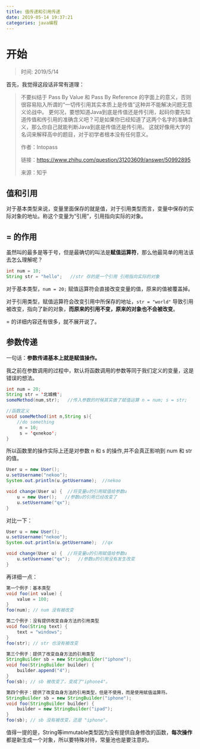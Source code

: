 ```yaml
---
title: 值传递和引用传递
date: 2019-05-14 19:37:21
categories: java编程
---
```


# 开始

> 时间: 2019/5/14

首先，我觉得这段话非常有道理：

> 不要纠结于 Pass By Value 和 Pass By Reference 的字面上的意义，否则很容易陷入所谓的“一切传引用其实本质上是传值”这种并不能解决问题无意义论战中。
> 更何况，要想知道Java到底是传值还是传引用，起码你要先知道传值和传引用的准确含义吧？可是如果你已经知道了这两个名字的准确含义，那么你自己就能判断Java到底是传值还是传引用。
> 这就好像用大学的名词来解释高中的题目，对于初学者根本没有任何意义。
>
> 作者：Intopass
>
> 链接：https://www.zhihu.com/question/31203609/answer/50992895
>
> 来源：知乎



## 值和引用

对于基本类型来说，变量里面保存的就是值，对于引用类型而言，变量中保存的实际对象的地址。称这个变量为“引用”，引用指向实际的对象。



## = 的作用

虽然叫的最多是等于号，但是最确切的叫法是**赋值运算符**，那么他最简单的用法该去怎么理解呢？

```java
int num = 10;
String str = "hello";   //str 存的是一个引用 引用指向实际的对象
```

对于基本类型，`num = 20;` 赋值运算符会直接改变变量的值，原来的值被覆盖掉。

对于引用类型，赋值运算符会改变引用中所保存的地址，`str = "world"` 导致引用被改变，指向了新的对象，**而原来的引用不变，原来的对象也不会被改变**。

= 的详细内容还有很多，就不展开说了。



## 参数传递

一句话：**参数传递基本上就是赋值操作。**

我之前在参数调用的过程中，默认将函数调用的参数等同于我们定义的变量，这是错误的想法。

```java
int num = 20;
String str = '北城槐';
someMethod(num,str);   //传入参数的时候其实做了赋值运算 n = num; s = str;

//函数定义
void someMethod(int n,String s){
    //do something
     n = 10;
     s = 'qxnekoo';
}
```

所以函数里的操作实际上还是对参数 n 和 s 的操作,并不会真正影响到 num 和 str 的值。

```java
User u = new User();
u.setUsername("nekoo");
System.out.println(u.getUsername);  //nekoo

void change(User u) {  //将变量u的引用赋值给参数u
    u = new User();   //参数u的引用已经改变了 
    u.setUsername("qx");
}
```

对比一下：

```java
User u = new User();
u.setUsername("nekoo");
System.out.println(u.getUsername);  //qx

void change(User u) {  //将变量u的引用赋值给参数u
    u.setUsername("qx");   //参数u的引用没有发生改变
}
```

再详细一点：

```java
第一个例子：基本类型
void foo(int value) {
    value = 100;
}
foo(num); // num 没有被改变

第二个例子：没有提供改变自身方法的引用类型
void foo(String text) {
    text = "windows";
}
foo(str); // str 也没有被改变

第三个例子：提供了改变自身方法的引用类型
StringBuilder sb = new StringBuilder("iphone");
void foo(StringBuilder builder) {
    builder.append("4");
}
foo(sb); // sb 被改变了，变成了"iphone4"。

第四个例子：提供了改变自身方法的引用类型，但是不使用，而是使用赋值运算符。
StringBuilder sb = new StringBuilder("iphone");
void foo(StringBuilder builder) {
    builder = new StringBuilder("ipad");
}
foo(sb); // sb 没有被改变，还是 "iphone"。
```

值得一提的是，String等immutable类型因为没有提供自身修改的函数，**每次操作**都是新生成一个对象，所以要特殊对待，常量池也是要注意的。
